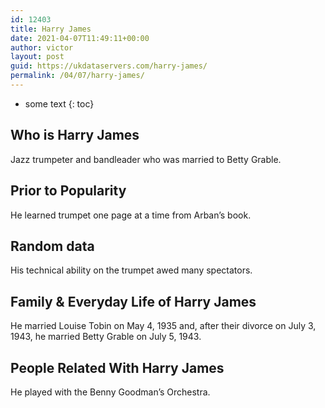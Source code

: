 ```yaml
---
id: 12403
title: Harry James
date: 2021-04-07T11:49:11+00:00
author: victor
layout: post
guid: https://ukdataservers.com/harry-james/
permalink: /04/07/harry-james/
---
```


* some text
{: toc}


## Who is Harry James



Jazz trumpeter and bandleader who was married to Betty Grable.

                
                
                
## Prior to Popularity



He learned trumpet one page at a time from Arban&#8217;s book.

                
                
                
## Random data



His technical ability on the trumpet awed many spectators.

                
                
                
## Family & Everyday Life of Harry James



He married Louise Tobin on May 4, 1935 and, after their divorce on July 3, 1943, he married Betty Grable on July 5, 1943.

                
                
                
## People Related With Harry James



He played with the Benny Goodman&#8217;s Orchestra.

                
              
            
          
          
          